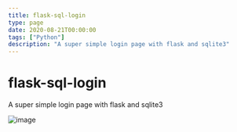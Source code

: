 ```yaml
---
title: flask-sql-login
type: page
date: 2020-08-21T00:00:00
tags: ["Python"]
description: "A super simple login page with flask and sqlite3"
---
```


# flask-sql-login

A super simple login page with flask and sqlite3

![image](https://github.com/JakeRoggenbuck/flask-sql-login/assets/35516367/b589586c-cb85-4d68-8e29-501ce203f9d0)
